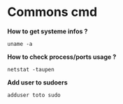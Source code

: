 # Commons cmd

__How to get systeme infos ?__

    uname -a
    

__How to check process/ports usage ?__

    netstat -taupen
    
    
__Add user to sudoers__

    adduser toto sudo
